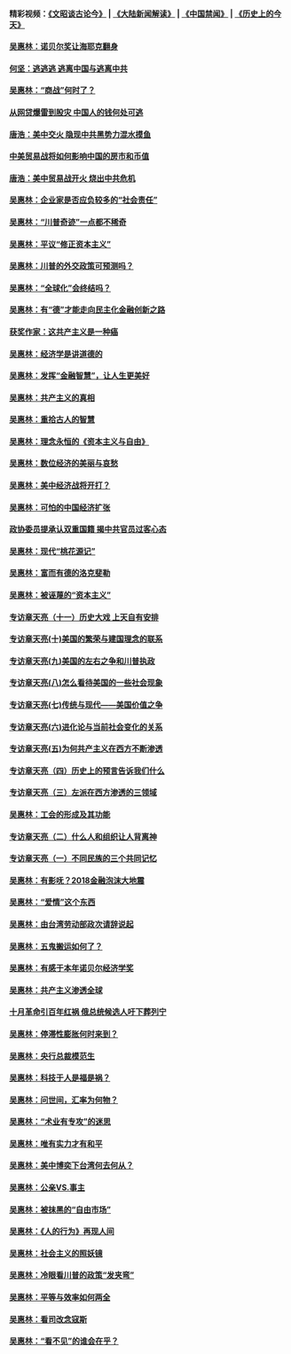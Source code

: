 #### 精彩视频：[《文昭谈古论今》](https://github.com/gfw-breaker/wenzhao/blob/master/README.md?t=01260030) | [《大陆新闻解读》](https://github.com/gfw-breaker/ntdtv-comedy/blob/master/README.md?t=01260030) | [《中国禁闻》](https://github.com/gfw-breaker/ntdtv-news/blob/master/README.md?t=01260030) | [《历史上的今天》](https://github.com/gfw-breaker/today-in-history/blob/master/README.md?t=01260030) 

#### [吴惠林：诺贝尔奖让海耶克翻身](../pages/nsc423/n10890049.md?t=01260030) 

#### [何坚：逃逃逃 逃离中国与逃离中共](../pages/nsc423/n10592891.md?t=01260030) 

#### [吴惠林：“商战”何时了？](../pages/nsc423/n10573558.md?t=01260030) 

#### [从网贷爆雷到股灾 中国人的钱何处可逃](../pages/nsc423/n10572800.md?t=01260030) 

#### [唐浩：美中交火 隐现中共黑势力混水摸鱼](../pages/nsc423/n10544040.md?t=01260030) 

#### [中美贸易战将如何影响中国的房市和币值](../pages/nsc423/n10543697.md?t=01260030) 

#### [唐浩：美中贸易战开火 烧出中共危机](../pages/nsc423/n10540126.md?t=01260030) 

#### [吴惠林：企业家是否应负较多的“社会责任”](../pages/nsc423/n10535022.md?t=01260030) 

#### [吴惠林：“川普奇迹”一点都不稀奇](../pages/nsc423/n10512808.md?t=01260030) 

#### [吴惠林：平议“修正资本主义”](../pages/nsc423/n10495724.md?t=01260030) 

#### [吴惠林：川普的外交政策可预测吗？](../pages/nsc423/n10462387.md?t=01260030) 

#### [吴惠林：“全球化”会终结吗？](../pages/nsc423/n10452838.md?t=01260030) 

#### [吴惠林：有“德”才能走向民主化金融创新之路](../pages/nsc423/n10432292.md?t=01260030) 

#### [获奖作家：这共产主义是一种癌](../pages/nsc423/n10431541.md?t=01260030) 

#### [吴惠林：经济学是讲道德的](../pages/nsc423/n10398014.md?t=01260030) 

#### [吴惠林：发挥“金融智慧”，让人生更美好](../pages/nsc423/n10375019.md?t=01260030) 

#### [吴惠林：共产主义的真相](../pages/nsc423/n10351394.md?t=01260030) 

#### [吴惠林：重拾古人的智慧](../pages/nsc423/n10337691.md?t=01260030) 

#### [吴惠林：理念永恒的《资本主义与自由》](../pages/nsc423/n10316274.md?t=01260030) 

#### [吴惠林：数位经济的美丽与哀愁](../pages/nsc423/n10292946.md?t=01260030) 

#### [吴惠林：美中经济战将开打？](../pages/nsc423/n10258825.md?t=01260030) 

#### [吴惠林：可怕的中国经济扩张](../pages/nsc423/n10219147.md?t=01260030) 

#### [政协委员提承认双重国籍 揭中共官员过客心态](../pages/nsc423/n10208809.md?t=01260030) 

#### [吴惠林：现代“桃花源记”](../pages/nsc423/n10185234.md?t=01260030) 

#### [吴惠林：富而有德的洛克斐勒](../pages/nsc423/n10142264.md?t=01260030) 

#### [吴惠林：被诬蔑的“资本主义”](../pages/nsc423/n10124816.md?t=01260030) 

#### [专访章天亮（十一）历史大戏 上天自有安排](../pages/nsc423/n10094905.md?t=01260030) 

#### [专访章天亮(十)美国的繁荣与建国理念的联系](../pages/nsc423/n10094899.md?t=01260030) 

#### [专访章天亮(九)美国的左右之争和川普执政](../pages/nsc423/n10094889.md?t=01260030) 

#### [专访章天亮(八)怎么看待美国的一些社会现象](../pages/nsc423/n10094857.md?t=01260030) 

#### [专访章天亮(七)传统与现代——美国价值之争](../pages/nsc423/n10093140.md?t=01260030) 

#### [专访章天亮(六)进化论与当前社会变化的关系](../pages/nsc423/n10092036.md?t=01260030) 

#### [专访章天亮(五)为何共产主义在西方不断渗透](../pages/nsc423/n10083620.md?t=01260030) 

#### [专访章天亮（四）历史上的预言告诉我们什么](../pages/nsc423/n10083606.md?t=01260030) 

#### [专访章天亮（三）左派在西方渗透的三领域](../pages/nsc423/n10081115.md?t=01260030) 

#### [吴惠林：工会的形成及其功能](../pages/nsc423/n10080633.md?t=01260030) 

#### [专访章天亮（二）什么人和组织让人背离神](../pages/nsc423/n10076637.md?t=01260030) 

#### [专访章天亮（一）不同民族的三个共同记忆](../pages/nsc423/n10074188.md?t=01260030) 

#### [吴惠林：有影呒？2018金融泡沫大地震](../pages/nsc423/n10040534.md?t=01260030) 

#### [吴惠林：“爱情”这个东西](../pages/nsc423/n10019423.md?t=01260030) 

#### [吴惠林：由台湾劳动部政次请辞说起](../pages/nsc423/n9979679.md?t=01260030) 

#### [吴惠林：五鬼搬运如何了？](../pages/nsc423/n9925338.md?t=01260030) 

#### [吴惠林：有感于本年诺贝尔经济学奖](../pages/nsc423/n9871883.md?t=01260030) 

#### [吴惠林：共产主义渗透全球](../pages/nsc423/n9812748.md?t=01260030) 

#### [十月革命引百年红祸 俄总统候选人吁下葬列宁](../pages/nsc423/n9810182.md?t=01260030) 

#### [吴惠林：停滞性膨胀何时来到？](../pages/nsc423/n9764136.md?t=01260030) 

#### [吴惠林：央行总裁模范生](../pages/nsc423/n9728134.md?t=01260030) 

#### [吴惠林：科技于人是福是祸？](../pages/nsc423/n9672982.md?t=01260030) 

#### [吴惠林：问世间，汇率为何物？](../pages/nsc423/n9621788.md?t=01260030) 

#### [吴惠林：“术业有专攻”的迷思](../pages/nsc423/n9580363.md?t=01260030) 

#### [吴惠林：唯有实力才有和平](../pages/nsc423/n9529599.md?t=01260030) 

#### [吴惠林：美中博奕下台湾何去何从？](../pages/nsc423/n9483598.md?t=01260030) 

#### [吴惠林：公亲VS.事主](../pages/nsc423/n9425637.md?t=01260030) 

#### [吴惠林：被抹黑的“自由市场”](../pages/nsc423/n9351545.md?t=01260030) 

#### [吴惠林：《人的行为》再现人间](../pages/nsc423/n9296339.md?t=01260030) 

#### [吴惠林：社会主义的照妖镜](../pages/nsc423/n9243460.md?t=01260030) 

#### [吴惠林：冷眼看川普的政策“发夹弯”](../pages/nsc423/n9120684.md?t=01260030) 

#### [吴惠林：平等与效率如何两全](../pages/nsc423/n9075430.md?t=01260030) 

#### [吴惠林：看司改念寇斯](../pages/nsc423/n9024915.md?t=01260030) 

#### [吴惠林：“看不见”的谁会在乎？](../pages/nsc423/n8977488.md?t=01260030) 

